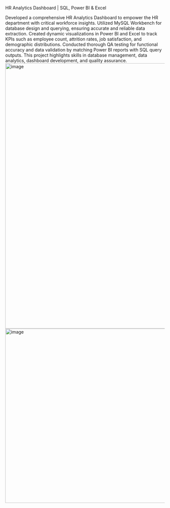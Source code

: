 HR Analytics Dashboard | SQL, Power BI & Excel

Developed a comprehensive HR Analytics Dashboard to empower the HR department with critical workforce insights. Utilized MySQL Workbench for database design and querying, ensuring accurate and reliable data extraction. Created dynamic visualizations in Power BI and Excel to track KPIs such as employee count, attrition rates, job satisfaction, and demographic distributions. Conducted thorough QA testing for functional accuracy and data validation by matching Power BI reports with SQL query outputs. This project highlights skills in database management, data analytics, dashboard development, and quality assurance.
<img width="1470" height="840" alt="image" src="https://github.com/user-attachments/assets/b8628c10-97dd-4dcb-b7e2-9a041cdd97e3" />
<img width="1077" height="552" alt="image" src="https://github.com/user-attachments/assets/6d606e67-4c70-47c9-b017-866ff5b1a925" />
